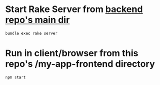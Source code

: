 # Start Rake Server from <a href="https://github.com/Jkuffler/Phase3GroupProject_Back"> backend repo's main dir</a>

`bundle exec rake server`

# Run in client/browser from this repo's /my-app-frontend directory

`npm start`
